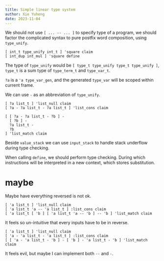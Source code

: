 ```yaml
---
title: Simple linear type system
author: Xie Yuheng
date: 2023-11-04
---
```


We should not use `[ ... -- ... ]` to specify type of a program,
we should factor the complicated syntax to pure postfix word composition,
using `type_unify`.

```
[ int_t type_unify int_t ] 'square claim
[ int_dup int_mul ] 'square define
```

The type of `type_unify` would be `[ type_t type_unify type_t type_unify ]`,
`type_t` is a sum type of `type_term_t` and `type_var_t`.

`?a` is a `'a type_var_gen`, and the generated `type_var`
will be scoped within current frame.

We can use `-` as an abbreviation of `type_unify`.

```
[ ?a list_t ] 'list_null claim
[ ?a - ?a list_t - ?a list_t ] 'list_cons claim

[ [ ?a - ?a list_t - ?b ] -
  [ ?b ] -
  ?a list_t -
  ?b
] 'list_match claim
```

Beside `value_stack` we can use `input_stack`
to handle stack underflow during type checking.

When calling `define`, we should perform type checking.
During which instructions will be interpreted in a new context,
which stores substitution.

# maybe

Maybe have everything reversed is not ok.

```
[ 'a list_t ] 'list_null claim
[ 'a list_t 'a -- 'a list_t ] :list_cons claim
[ 'a list_t [ 'b ] [ 'a list_t 'a -- 'b ] -- 'b ] 'list_match claim
```

It feels so un-intuitive that every inputs have to be in reverse.

```
[ 'a list_t ] 'list_null claim
[ 'a - 'a list_t - 'a list_t ] :list_cons claim
[ [ 'a - 'a list_t - 'b ] - [ 'b ] - 'a list_t - 'b ] 'list_match claim
```

It feels evil, but maybe I can implement both `--` and `-`.
